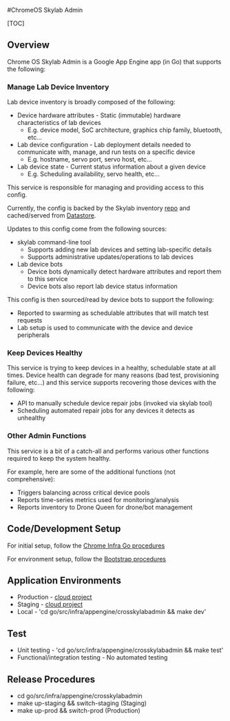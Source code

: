 #ChromeOS Skylab Admin

[TOC]

## Overview

Chrome OS Skylab Admin is a Google App Engine app (in Go) that supports the following:

### Manage Lab Device Inventory

Lab device inventory is broadly composed of the following:

 * Device hardware attributes - Static (immutable) hardware characteristics of lab devices
    * E.g. device model, SoC architecture, graphics chip family, bluetooth, etc...
 * Lab device configuration - Lab deployment details needed to communicate with, manage, and run tests on a specific device
    * E.g. hostname, servo port, servo host, etc...
 * Lab device state - Current status information about a given device
    * E.g. Scheduling availability, servo health, etc...

This service is responsible for managing and providing access to this config.

Currently, the config is backed by the Skylab inventory
[repo](https://chrome-internal.googlesource.com/chromeos/infra_internal/skylab_inventory/#)
and cached/served from
[Datastore](https://pantheon.corp.google.com/datastore/entities;kind=cachedInventoryDut;ns=__$DEFAULT$__/query/kind?project=chromeos-skylab-bot-fleet).

Updates to this config come from the following sources:

 * skylab command-line tool
    * Supports adding new lab devices and setting lab-specific details
    * Supports administrative updates/operations to lab devices
 * Lab device bots
    * Device bots dynamically detect hardware attributes and report them to this service
    * Device bots also report lab device status information

This config is then sourced/read by device bots to support the following:

 * Reported to swarming as schedulable attributes that will match test requests
 * Lab setup is used to communicate with the device and device peripherals

### Keep Devices Healthy

This service is trying to keep devices in a healthy, schedulable state at all
times.
Device health can degrade for many reasons (bad test, provisioning failure,
etc...) and this service supports recovering those devices with the following:

 * API to manually schedule device repair jobs (invoked via skylab tool)
 * Scheduling automated repair jobs for any devices it detects as unhealthy

### Other Admin Functions

This service is a bit of a catch-all and performs various other functions
required to keep the system healthy.

For example, here are some of the additional functions (not comprehensive):

 * Triggers balancing across critical device pools
 * Reports time-series metrics used for monitoring/analysis
 * Reports inventory to Drone Queen for drone/bot management


## Code/Development Setup

For initial setup, follow the [Chrome Infra Go procedures](https://chromium.googlesource.com/infra/infra/+/refs/heads/main/go/README.md)

For environment setup, follow the [Bootstrap
procedures](https://chromium.googlesource.com/infra/infra/+/refs/heads/main/go/README.md#Bootstrap)

## Application Environments

 * Production - [cloud project](https://pantheon.corp.google.com/home/dashboard?project=chromeos-skylab-bot-fleet)
 * Staging - [cloud project](https://pantheon.corp.google.com/home/dashboard?project=skylab-staging-bot-fleet)
 * Local - 'cd go/src/infra/appengine/crosskylabadmin && make dev'

## Test

 * Unit testing - 'cd go/src/infra/appengine/crosskylabadmin && make test'
 * Functional/integration testing - No automated testing

## Release Procedures

 * cd go/src/infra/appengine/crosskylabadmin
 * make up-staging && switch-staging (Staging)
 * make up-prod && switch-prod (Production)
